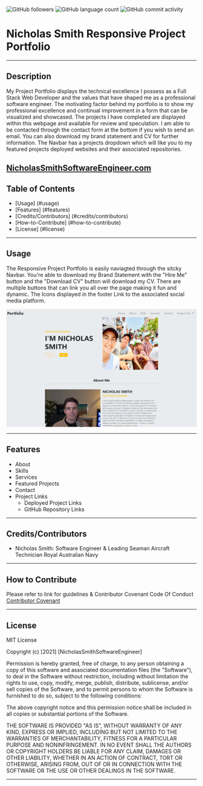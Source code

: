 
<img alt="GitHub followers" src="https://img.shields.io/github/followers/N1cholasSmith?style=social">     <img alt="GitHub language count" src="https://img.shields.io/github/languages/count/N1cholasSmith/horiseon-search-engine-optimization?style=social">     <img alt="GitHub commit activity" src="https://img.shields.io/github/commit-activity/w/N1cholasSmith/horiseon-search-engine-optimization?style=social">


# Nicholas Smith Responsive Project Portfolio 

---
## Description
My Project Portfolio displays the technical excellence I possess as a Full Stack Web Developer and the values that have shaped me as a professional software engineer. The motivating factor behind my portfolio is to show my professional excellence and continual improvement in a form that can be visualized and showcased. The projects I have completed are displayed within this webpage and available for review and speculation. I am able to be contacted through the contact form at the bottom if you wish to send an email. You can also download my brand statement and CV for further information. The Navbar has a projects dropdown which will like you to my featured projects deployed websites and their associated repositories.

[NicholasSmithSoftwareEngineer.com](https://n1cholassmith.github.io/project-portfolio-responsive/)
---
## Table of Contents
- [Usage] (#usage)
- [Features] (#features)
- [Credits/Contributors] (#credits/contributors)
- [How-to-Contribute] (#how-to-contribute)
- [License] (#license)
---
## Usage

The Responsive Project Portfolio is easily naviagted through the sitcky Navbar. You're able to download my Brand Statement with the "Hire Me" button and the "Download CV" button will download my CV. There are multiple buttons that can link you all over the page making it fun and dynamic. The Icons displayed in the footer Link to the associated social media platform.

    
![Project Portfolio](/assets/images/screenshot.PNG)


    
---
## Features
- About
- Skills
- Services
- Featured Projects
- Contact
- Project Links 
    - Deployed Project Links
    - GitHub Repository Links 


---
## Credits/Contributors
- Nicholas Smith: Software Engineer & Leading Seaman Aircraft Technician Royal Australian Navy

---
## How to Contribute

Please refer to link for guidelines & Contributor Covenant Code Of Conduct [Contributor Covenant](https://www.contributor-covenant.org/)

---
## License
MIT License

Copyright (c) [2021] [NicholasSmithSoftwareEngineer]

Permission is hereby granted, free of charge, to any person obtaining a copy
of this software and associated documentation files (the "Software"), to deal
in the Software without restriction, including without limitation the rights
to use, copy, modify, merge, publish, distribute, sublicense, and/or sell
copies of the Software, and to permit persons to whom the Software is
furnished to do so, subject to the following conditions:

The above copyright notice and this permission notice shall be included in all
copies or substantial portions of the Software.

THE SOFTWARE IS PROVIDED "AS IS", WITHOUT WARRANTY OF ANY KIND, EXPRESS OR
IMPLIED, INCLUDING BUT NOT LIMITED TO THE WARRANTIES OF MERCHANTABILITY,
FITNESS FOR A PARTICULAR PURPOSE AND NONINFRINGEMENT. IN NO EVENT SHALL THE
AUTHORS OR COPYRIGHT HOLDERS BE LIABLE FOR ANY CLAIM, DAMAGES OR OTHER
LIABILITY, WHETHER IN AN ACTION OF CONTRACT, TORT OR OTHERWISE, ARISING FROM,
OUT OF OR IN CONNECTION WITH THE SOFTWARE OR THE USE OR OTHER DEALINGS IN THE
SOFTWARE.

---

